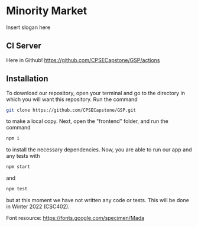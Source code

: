 # Minority Market

Insert slogan here

## CI Server

Here in Github! https://github.com/CPSECapstone/GSP/actions

## Installation

To download our repository, open your terminal and go to the directory in which you will want this repository. Run the command 
```bash
git clone https://github.com/CPSECapstone/GSP.git
```
to make a local copy. Next, open the "frontend" folder, and run the command
```bash
npm i
```
to install the necessary dependencies. Now, you are able to run our app and any tests with
 ```bash
 npm start
 ```
 and 
 ```bash
 npm test
 ```
but at this moment we have not written any code or tests. This will be done in Winter 2022 (CSC402).

Font resource: 
https://fonts.google.com/specimen/Mada
